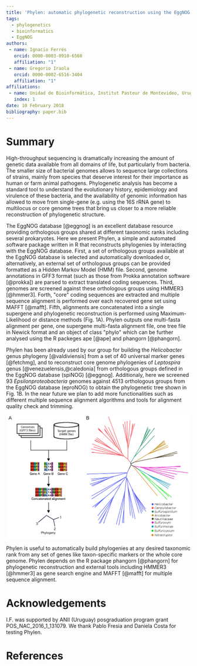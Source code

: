 ```yaml
---
title: 'Phylen: automatic phylogenetic reconstruction using the EggNOG database'
tags:
  - phylogenetics
  - bioinformatics
  - EggNOG
authors:
 - name: Ignacio Ferrés
   orcid: 0000-0003-0910-6568
   affiliation: "1"
 - name: Gregorio Iraola
   orcid: 0000-0002-6516-3404 
   affiliation: "1"
affiliations:
 - name: Unidad de Bioinformática, Institut Pasteur de Montevideo, Uruguay
   index: 1
date: 10 February 2018
bibliography: paper.bib
---
```


# Summary

High-throughput sequencing is dramatically increasing the amount of genetic data available from all domains of life, but particularly from bacteria. The smaller size of bacterial genomes allows to sequence large collections of strains, mainly from species that deserve interest for their importance as human or farm animal pathogens. Phylogenetic analysis has become a standard tool to understand the evolutionary history, epidemiology and virulence of these bacteria, and the availability of genomic information has allowed to move from single-gene (e.g. using the 16S rRNA gene) to multilocus or core genome trees that bring us closer to a more reliable reconstruction of phylogenetic structure. 

The EggNOG database [@eggnog] is an excellent database resource providing orthologous groups shared at different taxonomic ranks including several prokaryotes. Here we present Phylen, a simple and automated software package written in R that reconstructs phylogenies by interacting with the EggNOG database. First, a set of orthologous groups available at the EggNOG database is selected and automatically downloaded or, alternatively, an external set of orthologous groups can be provided formatted as a Hidden Markov Model (HMM) file. Second, genome annotations in GFF3 format (such as those from Prokka annotation software [@prokka]) are parsed to extract translated coding sequences. Third, genomes are screened against these orthologous groups using HMMER3 [@hmmer3]. Forth, "core" coding sequences are extracted and multiple sequence alignment is performed over each recovered gene set using MAFFT [@mafft]. Fifth, alignments are concatenated into a single supergene and phylogenetic reconstruction is performed using Maximum-Likelihood or distance methods (Fig. 1A). Phylen outputs one multi-fasta alignment per gene, one supergene multi-fasta alignment file, one tree file in Newick format and an object of class "phylo" which can be further analysed using the R packeges ape [@ape] and phangorn [@phangorn].

Phylen has been already used by our group for building the _Helicobacter_ genus phylogeny [@valdiviensis] from a set of 40 universal marker genes [@fetchmg], and to reconstruct core genome phylogenies of _Leptospira_ genus [@venezuelensis,@caledonia] from orthologous groups defined in the EggNOG database (spiNOG) [@eggnog]. Additionaly, here we screened 93 _Epsilonproteobacteria_ genomes against 4513 orthologous groups from the EggNOG database (eproNOG) to obtain the phylogenetic tree shown in Fig. 1B. In the near future we plan to add more functionalities such as different multiple sequence alignment algorithms and tools for alignment quality check and trimming.

![A) Schematic workflow of Phylen. B) Phylogeny of _Epsilonproteobacteria_ obtained with the eggNOG database (eproNOG orthologs).](figure1.png)




Phylen is useful to automatically build phylogenies at any desired taxonomic rank from any set of genes like taxon-specific markers or the whole core genome. Phylen depends on the R package phangorn [@phangorn] for phylogenetic reconstruction and external tools including HMMER3 [@hmmer3] as gene search engine and MAFFT [@mafft] for multiple sequence alignment.

# Acknowledgements

I.F. was supported by ANII (Uruguay) posgraduation program grant POS_NAC_2016_1_131079. We thank Pablo Fresia and Daniela Costa for testing Phylen. 

# References
